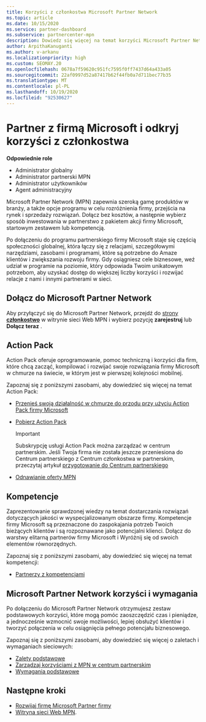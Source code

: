```yaml
---
title: Korzyści z członkostwa Microsoft Partner Network
ms.topic: article
ms.date: 10/15/2020
ms.service: partner-dashboard
ms.subservice: partnercenter-mpn
description: Dowiedz się więcej na temat korzyści Microsoft Partner Network (MPN), w tym Action Pack firmy Microsoft, kompetencji i opcji programu, aby przejść na rynek i sprzedawać swoje rozwiązania.
author: ArpithaKanuganti
ms.author: v-arkanu
ms.localizationpriority: high
ms.custom: SEOMAY.20
ms.openlocfilehash: 0678a7f59620c951fc7595f0ff7437d64a433a05
ms.sourcegitcommit: 22af0997d52a87417b62f44fb0a7d711bec77b35
ms.translationtype: MT
ms.contentlocale: pl-PL
ms.lasthandoff: 10/19/2020
ms.locfileid: "92530627"
---
```

# <a name="partner-with-microsoft-and-discover-membership-benefits"></a>Partner z firmą Microsoft i odkryj korzyści z członkostwa

**Odpowiednie role**

- Administrator globalny
- Administrator partnerski MPN
- Administrator użytkowników
- Agent administracyjny

Microsoft Partner Network (MPN) zapewnia szeroką gamę produktów w branży, a także opcje programu w celu rozróżnienia firmy, przejścia na rynek i sprzedaży rozwiązań. Dołącz bez kosztów, a następnie wybierz sposób inwestowania w partnerstwo z pakietem akcji firmy Microsoft, startowym zestawem lub kompetencją.

Po dołączeniu do programu partnerskiego firmy Microsoft staje się częścią społeczności globalnej, która łączy się z relacjami, szczegółowymi narzędziami, zasobami i programami, które są potrzebne do Amaze klientów i zwiększania rozwoju firmy. Gdy osiągniesz cele biznesowe, weź udział w programie na poziomie, który odpowiada Twoim unikatowym potrzebom, aby uzyskać dostęp do większej liczby korzyści i rozwijać relacje z nami i innymi partnerami w sieci. 

## <a name="join-the-microsoft-partner-network"></a>Dołącz do Microsoft Partner Network

Aby przyłączyć się do Microsoft Partner Network, przejdź do [strony **członkostwo**](https://partner.microsoft.com/membership) w witrynie sieci Web MPN i wybierz pozycję **zarejestruj** lub **Dołącz teraz** .

## <a name="action-pack"></a>Action Pack

Action Pack oferuje oprogramowanie, pomoc techniczną i korzyści dla firm, które chcą zacząć, kompilować i rozwijać swoje rozwiązania firmy Microsoft w chmurze na świecie, w którym jest w pierwszej kolejności mobilnej.

Zapoznaj się z poniższymi zasobami, aby dowiedzieć się więcej na temat Action Pack:

- [Przenieś swoją działalność w chmurze do przodu przy użyciu Action Pack firmy Microsoft](https://partner.microsoft.com/membership/action-pack)

- [Pobierz Action Pack](mpn-get-action-pack.md)
  
    >[!IMPORTANT]
    >Subskrypcję usługi Action Pack można zarządzać w centrum partnerskim. Jeśli Twoja firma nie została jeszcze przeniesiona do Centrum partnerskiego z Centrum członkostwa w partnerskim, przeczytaj artykuł [przygotowanie do Centrum partnerskiego](prepare-pmc-pc-migration.md)  

- [Odnawianie oferty MPN](renew-mpn-offers.md)

## <a name="competencies"></a>Kompetencje

Zaprezentowanie sprawdzonej wiedzy na temat dostarczania rozwiązań dotyczących jakości w wyspecjalizowanym obszarze firmy. Kompetencje firmy Microsoft są przeznaczone do zaspokajania potrzeb Twoich bieżących klientów i są rozpoznawane jako potencjalni klienci. Dołącz do warstwy elitarną partnerów firmy Microsoft i Wyróżnij się od swoich elementów równorzędnych.

Zapoznaj się z poniższymi zasobami, aby dowiedzieć się więcej na temat kompetencji:

- [Partnerzy z kompetencjami](https://partner.microsoft.com/membership/competencies)

## <a name="microsoft-partner-network-benefits-and-requirements"></a>Microsoft Partner Network korzyści i wymagania

Po dołączeniu do Microsoft Partner Network otrzymujesz zestaw podstawowych korzyści, które mogą pomóc zaoszczędzić czas i pieniądze, a jednocześnie wzmocnić swoje możliwości, lepiej obsłużyć klientów i tworzyć połączenia w celu osiągnięcia pełnego potencjału biznesowego. 

Zapoznaj się z poniższymi zasobami, aby dowiedzieć się więcej o zaletach i wymaganiach sieciowych:

- [Zalety podstawowe](https://partner.microsoft.com/membership/core-benefits#simple-tab-content-1)
- [Zarządzaj korzyściami z MPN w centrum partnerskim](manage-your-partner-network-benefits.md)
- [Wymagania podstawowe](https://partner.microsoft.com/membership/core-benefits#simple-tab-content-2)

## <a name="next-steps"></a>Następne kroki

- [Rozwijaj firmę Microsoft Partner firmy](grow-your-business.md)
- [Witryna sieci Web MPN](https://partner.microsoft.com/commercial).
